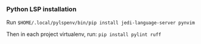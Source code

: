 ### Python LSP installation

Run `$HOME/.local/pylspenv/bin/pip install jedi-language-server pynvim`

Then in each project virtualenv, run: `pip install pylint ruff`
